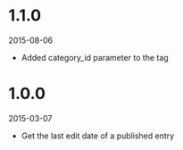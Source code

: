 # 1.1.0

2015-08-06

- Added category_id parameter to the tag

# 1.0.0

2015-03-07

- Get the last edit date of a published entry